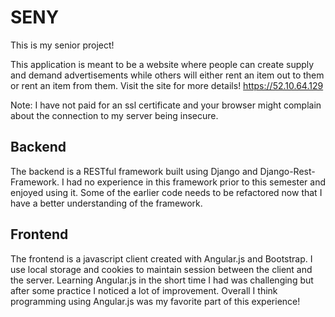 # SENY
This is my senior project!

This application is meant to be a website where people can create supply and demand advertisements
while others will either rent an item out to them or rent an item from them. Visit the site for more details!
https://52.10.64.129

Note: I have not paid for an ssl certificate and your browser might complain about the connection to my server being insecure.

## Backend
The backend is a RESTful framework built using Django and Django-Rest-Framework. I had no experience in this framework
prior to this semester and enjoyed using it. Some of the earlier code needs to be refactored now that I have a better understanding
of the framework.

## Frontend
The frontend is a javascript client created with Angular.js and Bootstrap. I use local storage and cookies to maintain session between
the client and the server. Learning Angular.js in the short time I had was challenging but after some practice I noticed a lot of improvement.
Overall I think programming using Angular.js was my favorite part of this experience!
